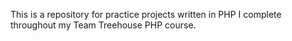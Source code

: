 This is a repository for practice projects written in PHP I complete throughout my Team Treehouse PHP course. 
